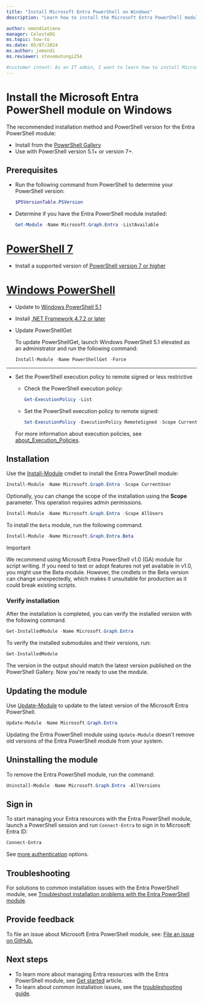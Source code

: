 ```yaml
---
title: "Install Microsoft Entra PowerShell on Windows"
description: "Learn how to install the Microsoft Entra PowerShell module on Windows."

author: omondiatieno
manager: CelesteDG
ms.topic: how-to
ms.date: 05/07/2024
ms.author: jomondi
ms.reviewer: stevemutungi254

#customer intent: As an IT admin, I want to learn how to install Microsoft Entra PowerShell module on Windows so that I can manage Microsoft Entra resources through PowerShell.
---
```


# Install the Microsoft Entra PowerShell module on Windows

The recommended installation method and PowerShell version for the Entra PowerShell module:

- Install from the [PowerShell Gallery][posh-gallery]
- Use with PowerShell version 5.1+ or version 7+.

## Prerequisites

- Run the following command from PowerShell to determine your PowerShell version:

  ```powershell
  $PSVersionTable.PSVersion
  ```

- Determine if you have the Entra PowerShell module installed:

  ```powershell
  Get-Module -Name Microsoft.Graph.Entra -ListAvailable
  ```

# [PowerShell 7](#tab/powershell)

- Install a supported version of
  [PowerShell version 7 or higher][install-windows]

# [Windows PowerShell](#tab/windowspowershell)

- Update to
   [Windows PowerShell 5.1][posh-5.1]
- Install [.NET Framework 4.7.2 or later](/dotnet/framework/install)
- Update PowerShellGet

   To update PowerShellGet, launch Windows PowerShell 5.1 elevated as an administrator and run the following command:

   ```powershell
   Install-Module -Name PowerShellGet -Force
   ```

---

- Set the PowerShell execution policy to remote signed or less restrictive

  - Check the PowerShell execution policy:

    ```powershell
    Get-ExecutionPolicy -List
    ```

  - Set the PowerShell execution policy to remote signed:

    ```powershell
    Set-ExecutionPolicy -ExecutionPolicy RemoteSigned -Scope CurrentUser
    ```

  For more information about execution policies, see
  [about_Execution_Policies][execution-policies].

## Installation

Use the [Install-Module][install-module] cmdlet to install the Entra PowerShell module:

```powershell
Install-Module -Name Microsoft.Graph.Entra -Scope CurrentUser
```

Optionally, you can change the scope of the installation using the **Scope** parameter. This operation requires admin permissions.

```powershell
Install-Module -Name Microsoft.Graph.Entra -Scope AllUsers
```

To install the `Beta` module, run the following command.

```powershell
Install-Module -Name Microsoft.Graph.Entra.Beta
```

> [!IMPORTANT]
> We recommend using Microsoft Entra PowerShell v1.0 (GA) module for script writing. If you need to test or adopt features not yet available in v1.0, you might use the Beta module. However, the cmdlets in the Beta version can change unexpectedly, which makes it unsuitable for production as it could break existing scripts.

### Verify installation

After the installation is completed, you can verify the installed version with the following command.

```powershell
Get-InstalledModule -Name Microsoft.Graph.Entra
```

To verify the installed submodules and their versions, run:

```powershell
Get-InstalledModule
```

The version in the output should match the latest version published on the PowerShell Gallery. Now you're ready to use the module.

## Updating the module

Use [Update-Module][update-module] to update to the latest version
of the Microsoft Entra PowerShell.

```powershell
Update-Module -Name Microsoft.Graph.Entra
```

Updating the Entra PowerShell module using `Update-Module` doesn't remove old versions of the Entra PowerShell module from your system.

## Uninstalling the module

To remove the Entra PowerShell module, run the command:

```powershell
Uninstall-Module -Name Microsoft.Graph.Entra -AllVersions
```

## Sign in

To start managing your Entra resources with the Entra PowerShell module, launch a PowerShell session and run `Connect-Entra` to sign in to Microsoft Entra ID:

```powershell
Connect-Entra
```

See [more authentication][auth-methods] options.

## Troubleshooting

For solutions to common installation issues with the Entra PowerShell module, see [Troubleshoot installation problems with the Entra PowerShell module][troubleshooting].

## Provide feedback

To file an issue about Microsoft Entra PowerShell module, see: [File an issue on GitHub.][entra-posh-issues]

## Next steps

- To learn more about managing Entra resources with the Entra PowerShell module, see [Get started][get-started] article.
- To learn about common installation issues, see the [troubleshooting guide][troubleshooting].

[entra-posh-issues]: https://github.com/microsoftgraph/entra-powershell/issues
[get-started]: quickstart-entra-powershell.md
[auth-methods]: authentication-methods.md
[troubleshooting]: troubleshooting.md
[update-module]: /powershell/module/powershellget/update-module
[execution-policies]: /powershell/module/microsoft.powershell.core/about/about_execution_policies
[install-module]: /powershell/module/powershellget/install-module
[posh-5.1]: /powershell/scripting/windows-powershell/install/installing-windows-powershell#upgrading-existing-windows-powershell
[install-windows]: /powershell/scripting/install/installing-powershell-on-windows
[posh-gallery]: https://www.powershellgallery.com/packages/Microsoft.Graph.Entra